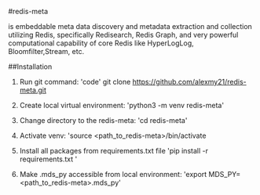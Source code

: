 #redis-meta

is embeddable meta data discovery and metadata extraction and collection utilizing Redis, specifically Redisearch, Redis Graph, and very powerful computational capability of core Redis like HyperLogLog, Bloomfilter,Stream, etc.

##Installation

1. Run git command:
'code'
git clone https://github.com/alexmy21/redis-meta.git

2. Create local virtual environment:
'python3 -m venv redis-meta'
3. Change directory to the redis-meta:
'cd redis-meta'
4. Activate venv:
'source <path_to_redis-meta>/bin/activate
5. Install all packages from requirements.txt file
'pip install -r requirements.txt '
6. Make .mds_py accessible from local environment:
'export MDS_PY=<path_to_redis-meta>.mds_py'
